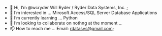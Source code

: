 - 👋 Hi, I’m @wcryder Will Ryder / Ryder Data Systems, Inc. ;
- 👀 I’m interested in ... Mirosoft Access/SQL Server Database Applications
- 🌱 I’m currently learning ... Python
- 💞️ I’m looking to collaborate on nothng at the moment ...
- 📫 How to reach me ... Email: rdatasys@gmail.com; 

<!---
wcryder/wcryder is a ✨ special ✨ repository because its `README.md` (this file) appears on your GitHub profile.
You can click the Preview link to take a look at your changes.
--->
